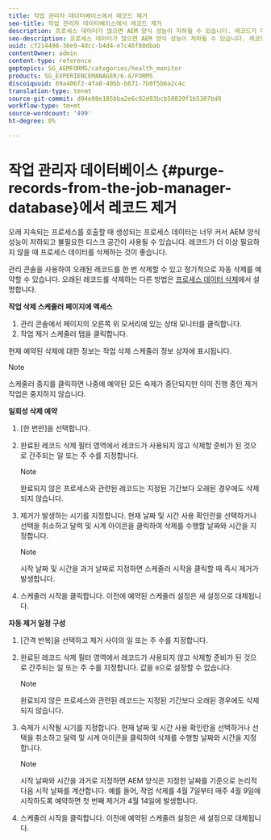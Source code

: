 ```yaml
---
title: 작업 관리자 데이터베이스에서 레코드 제거
seo-title: 작업 관리자 데이터베이스에서 레코드 제거
description: 프로세스 데이터가 많으면 AEM 양식 성능이 저하될 수 있습니다. 레코드가 더 이상 필요하지 않을 때 프로세스 데이터를 삭제하는 것이 좋습니다.
seo-description: 프로세스 데이터가 많으면 AEM 양식 성능이 저하될 수 있습니다. 레코드가 더 이상 필요하지 않을 때 프로세스 데이터를 삭제하는 것이 좋습니다.
uuid: cf214498-36e9-4dcc-b4d4-e7c46f80dbab
contentOwner: admin
content-type: reference
geptopics: SG_AEMFORMS/categories/health_monitor
products: SG_EXPERIENCEMANAGER/6.4/FORMS
discoiquuid: 69a406f2-4fa8-40bb-b671-7b0f5b6a2c4c
translation-type: tm+mt
source-git-commit: d04e08e105bba2e6c92d93bcb58839f1b5307bd8
workflow-type: tm+mt
source-wordcount: '499'
ht-degree: 0%

---
```



# 작업 관리자 데이터베이스 {#purge-records-from-the-job-manager-database}에서 레코드 제거

오래 지속되는 프로세스를 호출할 때 생성되는 프로세스 데이터는 너무 커서 AEM 양식 성능이 저하되고 불필요한 디스크 공간이 사용될 수 있습니다. 레코드가 더 이상 필요하지 않을 때 프로세스 데이터를 삭제하는 것이 좋습니다.

관리 콘솔을 사용하여 오래된 레코드를 한 번 삭제할 수 있고 정기적으로 자동 삭제를 예약할 수 있습니다. 오래된 레코드를 삭제하는 다른 방법은 [프로세스 데이터 삭제](/help/forms/using/admin-help/purging-process-data.md#purging-process-data)에서 설명합니다.

**작업 삭제 스케줄러 페이지에 액세스**

1. 관리 콘솔에서 페이지의 오른쪽 위 모서리에 있는 상태 모니터를 클릭합니다.
1. 작업 제거 스케줄러 탭을 클릭합니다.

현재 예약된 삭제에 대한 정보는 작업 삭제 스케줄러 정보 상자에 표시됩니다.

>[!NOTE]
>
>스케줄러 중지를 클릭하면 나중에 예약된 모든 숙제가 중단되지만 이미 진행 중인 제거 작업은 중지하지 않습니다.

**일회성 삭제 예약**

1. [한 번만]을 선택합니다.
1. 완료된 레코드 삭제 필터 영역에서 레코드가 사용되지 않고 삭제할 준비가 된 것으로 간주되는 일 또는 주 수를 지정합니다.

   >[!NOTE]
   >
   >완료되지 않은 프로세스와 관련된 레코드는 지정된 기간보다 오래된 경우에도 삭제되지 않습니다.

1. 제거가 발생하는 시기를 지정합니다. 현재 날짜 및 시간 사용 확인란을 선택하거나 선택을 취소하고 달력 및 시계 아이콘을 클릭하여 삭제를 수행할 날짜와 시간을 지정합니다.

   >[!NOTE]
   >
   >시작 날짜 및 시간을 과거 날짜로 지정하면 스케줄러 시작을 클릭할 때 즉시 제거가 발생합니다.

1. 스케줄러 시작을 클릭합니다. 이전에 예약된 스케줄러 설정은 새 설정으로 대체됩니다.

**자동 제거 일정 구성**

1. [간격 반복]을 선택하고 제거 사이의 일 또는 주 수를 지정합니다.
1. 완료된 레코드 삭제 필터 영역에서 레코드가 사용되지 않고 삭제할 준비가 된 것으로 간주되는 일 또는 주 수를 지정합니다. 값을 `0`으로 설정할 수 없습니다.

   >[!NOTE]
   >
   >완료되지 않은 프로세스와 관련된 레코드는 지정된 기간보다 오래된 경우에도 삭제되지 않습니다.

1. 숙제가 시작될 시기를 지정합니다. 현재 날짜 및 시간 사용 확인란을 선택하거나 선택을 취소하고 달력 및 시계 아이콘을 클릭하여 삭제를 수행할 날짜와 시간을 지정합니다.

   >[!NOTE]
   >
   >시작 날짜와 시간을 과거로 지정하면 AEM 양식은 지정한 날짜를 기준으로 논리적 다음 시작 날짜를 계산합니다. 예를 들어, 작업 삭제를 4월 7일부터 매주 4월 9일에 시작하도록 예약하면 첫 번째 제거가 4월 14일에 발생합니다.

1. 스케줄러 시작을 클릭합니다. 이전에 예약된 스케줄러 설정은 새 설정으로 대체됩니다.

